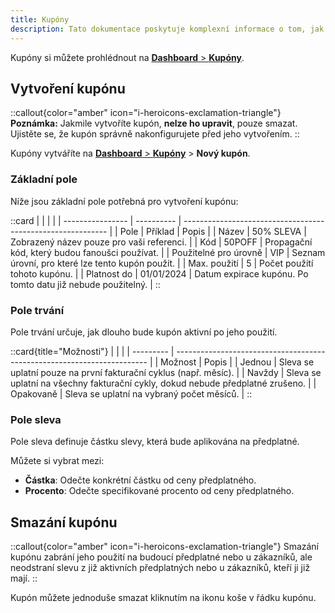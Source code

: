 ```yaml
---
title: Kupóny
description: Tato dokumentace poskytuje komplexní informace o tom, jak pracujeme s kupóny, které fungují jako propagační kódy, jež fanoušci mohou využít při předplatném úrovně. Kupóny lze přizpůsobit konkrétním potřebám.
---
```


Kupóny si můžete prohlédnout na [**Dashboard** > **Kupóny**](https://dashboard.creathors.com/coupons/).

## Vytvoření kupónu

::callout{color="amber" icon="i-heroicons-exclamation-triangle"}
**Poznámka:** Jakmile vytvoříte kupón, **nelze ho upravit**, pouze smazat. Ujistěte se, že kupón správně nakonfigurujete před jeho vytvořením.
::

Kupóny vytváříte na [**Dashboard** > **Kupóny**](https://creathors.com/profile/tiers/coupons/new) > **Nový kupón**.

### Základní pole

Níže jsou základní pole potřebná pro vytvoření kupónu:

::card
|                  |            |                                                             |
| ---------------- | ---------- | ----------------------------------------------------------- |
| Pole             | Příklad    | Popis                                                       |
| Název            | 50% SLEVA  | Zobrazený název pouze pro vaši referenci.                    |
| Kód              | 50POFF     | Propagační kód, který budou fanoušci používat.               |
| Použitelné pro úrovně | VIP     | Seznam úrovní, pro které lze tento kupón použít.            |
| Max. použití     | 5          | Počet použití tohoto kupónu.                                 |
| Platnost do      | 01/01/2024 | Datum expirace kupónu. Po tomto datu již nebude použitelný. |
::

### Pole trvání

Pole trvání určuje, jak dlouho bude kupón aktivní po jeho použití.

::card{title="Možnosti"}
|           |                                                                         |
| --------- | ----------------------------------------------------------------------- |
| Možnost   | Popis                                                                   |
| Jednou    | Sleva se uplatní pouze na první fakturační cyklus (např. měsíc).        |
| Navždy    | Sleva se uplatní na všechny fakturační cykly, dokud nebude předplatné zrušeno. |
| Opakovaně | Sleva se uplatní na vybraný počet měsíců.                               |
::

### Pole sleva

Pole sleva definuje částku slevy, která bude aplikována na předplatné.

Můžete si vybrat mezi:

- **Částka**: Odečte konkrétní částku od ceny předplatného.
- **Procento**: Odečte specifikované procento od ceny předplatného.

## Smazání kupónu

::callout{color="amber" icon="i-heroicons-exclamation-triangle"}
Smazání kupónu zabrání jeho použití na budoucí předplatné nebo u zákazníků, ale neodstraní slevu z již aktivních předplatných nebo u zákazníků, kteří ji již mají.
::

Kupón můžete jednoduše smazat kliknutím na ikonu koše v řádku kupónu.
